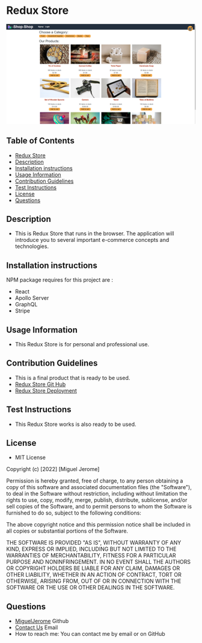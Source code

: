 # Redux Store
![Redux-Store](./image/Screenshot%202022-10-15%20093437.png) 

## Table of Contents
* [Redux Store](#Redux-Store)
* [Description](#Description)
* [Installation instructions](#Installation-instructions)
* [Usage Information](#Usage-Information)
* [Contribution Guidelines](#Contribution-Guidelines)
* [Test Instructions](#Test-Instructions)
* [License](#License)
* [Questions](#Questions)

## Description
* This is Redux Store that runs in the browser. The application will introduce you to several important e-commerce concepts and technologies.

## Installation instructions
NPM package requires for this project are :
* React
* Apollo Server
* GraphQL 
* Stripe

## Usage Information
* This Redux Store is for personal and professional use.

## Contribution Guidelines
* This is a final product that is ready to be used.
* [Redux Store Git Hub](https://github.com/MiguelJerome/Redux-Store)
* [Redux Store Deployment](https://fierce-lake-71949.herokuapp.com/)

## Test Instructions
* This Redux Store works is also ready to be used.

## License
* MIT License

Copyright (c) [2022] [Miguel Jerome]

Permission is hereby granted, free of charge, to any person obtaining a copy
of this software and associated documentation files (the "Software"), to deal
in the Software without restriction, including without limitation the rights
to use, copy, modify, merge, publish, distribute, sublicense, and/or sell
copies of the Software, and to permit persons to whom the Software is
furnished to do so, subject to the following conditions:

The above copyright notice and this permission notice shall be included in all
copies or substantial portions of the Software.

THE SOFTWARE IS PROVIDED "AS IS", WITHOUT WARRANTY OF ANY KIND, EXPRESS OR
IMPLIED, INCLUDING BUT NOT LIMITED TO THE WARRANTIES OF MERCHANTABILITY,
FITNESS FOR A PARTICULAR PURPOSE AND NONINFRINGEMENT. IN NO EVENT SHALL THE
AUTHORS OR COPYRIGHT HOLDERS BE LIABLE FOR ANY CLAIM, DAMAGES OR OTHER
LIABILITY, WHETHER IN AN ACTION OF CONTRACT, TORT OR OTHERWISE, ARISING FROM,
OUT OF OR IN CONNECTION WITH THE SOFTWARE OR THE USE OR OTHER DEALINGS IN THE
SOFTWARE.

## Questions
* [MiguelJerome](https://github.com/MiguelJerome/) Github
* [Contact Us](mailto:2001326@collegelacite.ca) Email
* How to reach me: You can contact me by email or on GitHub